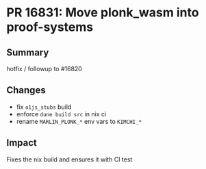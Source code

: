 # PR 16831: Move plonk_wasm into proof-systems

## Summary

hotfix / followup to #16820

## Changes

- fix `o1js_stubs` build
- enforce `dune build src` in nix ci
- rename `MARLIN_PLONK_*` env vars to `KIMCHI_*`

## Impact
Fixes the nix build and ensures it with CI test